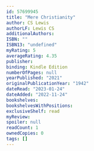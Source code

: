 ```yaml
---
id: 57699945
title: "Mere Christianity"
author: CS Lewis
authorLF: Lewis CS
additionalAuthors: 
ISBN: ""
ISBN13: "undefined"
myRating: 5
averageRating: 4.35
publisher: 
binding: Kindle Edition
numberOfPages: null
yearPublished: "2021"
originalPublicationYear: "1942"
dateRead: "2023-01-24"
dateAdded: "2022-11-24"
bookshelves: 
bookshelvesWithPositions: 
exclusiveShelf: read
myReview: 
spoiler: null
readCount: 1
ownedCopies: 0
tags: []
---
```


